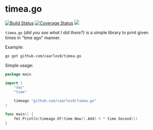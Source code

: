 # timea.go

[![Build Status](https://img.shields.io/github/workflow/status/caarlos0/timea.go/build?style=for-the-badge)](https://github.com/caarlos0/timea.go/actions?workflow=build)
[![Coverage Status](https://img.shields.io/codecov/c/gh/caarlos0/timea.go.svg?logo=codecov&style=for-the-badge)](https://codecov.io/gh/caarlos0/timea.go)
[![](http://img.shields.io/badge/godoc-reference-5272B4.svg?style=for-the-badge)](https://pkg.go.dev/github.com/caarlos0/timea.go/v6)


`timea.go` (_did you see what I did there?_) is a simple library to print given times in "time ago" manner.

Example:

```sh
go get github.com/caarlos0/timea.go
```

Simple usage:

```go
package main

import (
	"fmt"
	"time"

	timeago "github.com/caarlos0/timea.go"
)

func main() {
	fmt.Println(timeago.Of(time.Now().Add(-5 * time.Second)))
}
```
